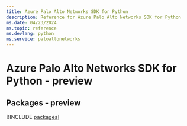 ```yaml
---
title: Azure Palo Alto Networks SDK for Python
description: Reference for Azure Palo Alto Networks SDK for Python
ms.date: 04/23/2024
ms.topic: reference
ms.devlang: python
ms.service: paloaltonetworks
---
```

# Azure Palo Alto Networks SDK for Python - preview
## Packages - preview
[!INCLUDE [packages](palo-alto-networks-index.md)]